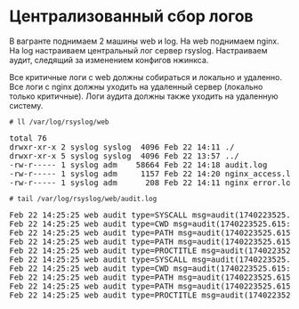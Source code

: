 <h1>Централизованный сбор логов</h1>

<p>
В вагранте поднимаем 2 машины web и log. 
На web поднимаем nginx.
На log настраиваем центральный лог сервер rsyslog.
Настраиваем аудит, следящий за изменением конфигов нжинкса.
</p>
<p>
Все критичные логи с web должны собираться и локально и удаленно.
Все логи с nginx должны уходить на удаленный сервер (локально только критичные).
Логи аудита должны также уходить на удаленную систему.  
</p>

<code># ll /var/log/rsyslog/web</code>
<pre>
total 76
drwxr-xr-x 2 syslog syslog  4096 Feb 22 14:11 ./
drwxr-xr-x 5 syslog syslog  4096 Feb 22 13:57 ../
-rw-r----- 1 syslog adm    58664 Feb 22 14:18 audit.log
-rw-r----- 1 syslog adm     1157 Feb 22 14:20 nginx_access.log
-rw-r----- 1 syslog adm      208 Feb 22 14:11 nginx_error.log
</pre>

<code># tail /var/log/rsyslog/web/audit.log</code>
<pre>
Feb 22 14:25:25 web audit type=SYSCALL msg=audit(1740223525.615:103): arch=c000003e syscall=257 success=yes exit=16 a0=ffffff9c a1=5594339bb340 a2=241 a3=81a4 items=2 ppid=4615 pid=4617 auid=1000 uid=0 gid=0 euid=0 suid=0 fsuid=0 egid=0 sgid=0 fsgid=0 tty=pts1 ses=4 comm="mcedit" exe="/usr/bin/mc" subj=unconfined key="nginx_configs"#035ARCH=x86_64 SYSCALL=openat AUID="vagrant" UID="root" GID="root" EUID="root" SUID="root" FSUID="root" EGID="root" SGID="root" FSGID="root"
Feb 22 14:25:25 web audit type=CWD msg=audit(1740223525.615:103): cwd="/etc/nginx"
Feb 22 14:25:25 web audit type=PATH msg=audit(1740223525.615:103): item=0 name="/etc/nginx/" inode=256406 dev=08:01 mode=040755 ouid=0 ogid=0 rdev=00:00 nametype=PARENT cap_fp=0 cap_fi=0 cap_fe=0 cap_fver=0 cap_frootid=0#035OUID="root" OGID="root"
Feb 22 14:25:25 web audit type=PATH msg=audit(1740223525.615:103): item=1 name="/etc/nginx/nginx.conf" inode=256415 dev=08:01 mode=0100644 ouid=0 ogid=0 rdev=00:00 nametype=NORMAL cap_fp=0 cap_fi=0 cap_fe=0 cap_fver=0 cap_frootid=0#035OUID="root" OGID="root"
Feb 22 14:25:25 web audit type=PROCTITLE msg=audit(1740223525.615:103): proctitle=2F7573722F62696E2F6D6365646974002F6574632F6E67696E782F6E67696E782E636F6E66
Feb 22 14:25:25 web audit type=SYSCALL msg=audit(1740223525.615:104): arch=c000003e syscall=87 success=yes exit=0 a0=5594339b4590 a1=1209 a2=0 a3=7f265781cac0 items=2 ppid=4615 pid=4617 auid=1000 uid=0 gid=0 euid=0 suid=0 fsuid=0 egid=0 sgid=0 fsgid=0 tty=pts1 ses=4 comm="mcedit" exe="/usr/bin/mc" subj=unconfined key="nginx_configs"#035ARCH=x86_64 SYSCALL=unlink AUID="vagrant" UID="root" GID="root" EUID="root" SUID="root" FSUID="root" EGID="root" SGID="root" FSGID="root"
Feb 22 14:25:25 web audit type=CWD msg=audit(1740223525.615:104): cwd="/etc/nginx"
Feb 22 14:25:25 web audit type=PATH msg=audit(1740223525.615:104): item=0 name="/etc/nginx/" inode=256406 dev=08:01 mode=040755 ouid=0 ogid=0 rdev=00:00 nametype=PARENT cap_fp=0 cap_fi=0 cap_fe=0 cap_fver=0 cap_frootid=0#035OUID="root" OGID="root"
Feb 22 14:25:25 web audit type=PATH msg=audit(1740223525.615:104): item=1 name="/etc/nginx/.#nginx.conf" inode=256870 dev=08:01 mode=0120777 ouid=0 ogid=0 rdev=00:00 nametype=DELETE cap_fp=0 cap_fi=0 cap_fe=0 cap_fver=0 cap_frootid=0#035OUID="root" OGID="root"
Feb 22 14:25:25 web audit type=PROCTITLE msg=audit(1740223525.615:104): proctitle=2F7573722F62696E2F6D6365646974002F6574632F6E67696E782F6E67696E782E636F6E66
</pre>
